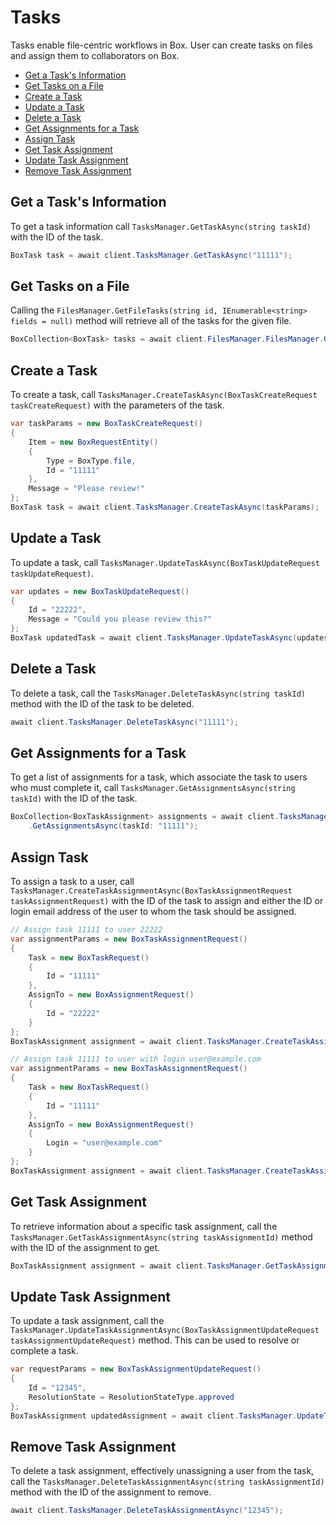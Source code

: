 Tasks
=====

Tasks enable file-centric workflows in Box. User can create tasks on files and assign them to collaborators on Box.

<!-- START doctoc generated TOC please keep comment here to allow auto update -->
<!-- DON'T EDIT THIS SECTION, INSTEAD RE-RUN doctoc TO UPDATE -->


- [Get a Task's Information](#get-a-tasks-information)
- [Get Tasks on a File](#get-tasks-on-a-file)
- [Create a Task](#create-a-task)
- [Update a Task](#update-a-task)
- [Delete a Task](#delete-a-task)
- [Get Assignments for a Task](#get-assignments-for-a-task)
- [Assign Task](#assign-task)
- [Get Task Assignment](#get-task-assignment)
- [Update Task Assignment](#update-task-assignment)
- [Remove Task Assignment](#remove-task-assignment)

<!-- END doctoc generated TOC please keep comment here to allow auto update -->

Get a Task's Information
------------------------

To get a task information call `TasksManager.GetTaskAsync(string taskId)` with the ID of the task.

<!-- sample get_tasks_id -->
```c#
BoxTask task = await client.TasksManager.GetTaskAsync("11111");
```

Get Tasks on a File
-------------------

Calling the `FilesManager.GetFileTasks(string id, IEnumerable<string> fields = null)`
method will retrieve all of the tasks for the given file.

<!-- sample get_files_id_tasks -->
```c#
BoxCollection<BoxTask> tasks = await client.FilesManager.FilesManager.GetFileTasks("11111");
```

Create a Task
-------------

To create a task, call `TasksManager.CreateTaskAsync(BoxTaskCreateRequest taskCreateRequest)` with the
parameters of the task.


<!-- sample post_tasks -->
```c#
var taskParams = new BoxTaskCreateRequest()
{
    Item = new BoxRequestEntity()
    {
        Type = BoxType.file,
        Id = "11111"
    },
    Message = "Please review!"
};
BoxTask task = await client.TasksManager.CreateTaskAsync(taskParams);
```

Update a Task
-------------

To update a task, call
`TasksManager.UpdateTaskAsync(BoxTaskUpdateRequest taskUpdateRequest)`.

<!-- sample put_tasks_id -->
```c#
var updates = new BoxTaskUpdateRequest()
{
    Id = "22222",
    Message = "Could you please review this?"
};
BoxTask updatedTask = await client.TasksManager.UpdateTaskAsync(updates);
```

Delete a Task
-------------

To delete a task, call the `TasksManager.DeleteTaskAsync(string taskId)` method with the ID of the task to be deleted.

<!-- sample delete_tasks_id -->
```c#
await client.TasksManager.DeleteTaskAsync("11111");
```

Get Assignments for a Task
--------------------------

To get a list of assignments for a task, which associate the task to users who
must complete it, call `TasksManager.GetAssignmentsAsync(string taskId)` with the ID of the task.

<!-- sample get_tasks_id_assignments -->
```c#
BoxCollection<BoxTaskAssignment> assignments = await client.TasksManager
    .GetAssignmentsAsync(taskId: "11111");
```

Assign Task
-----------

To assign a task to a user, call
`TasksManager.CreateTaskAssignmentAsync(BoxTaskAssignmentRequest taskAssignmentRequest)`
with the ID of the task to assign and either the ID or login email address of the
user to whom the task should be assigned.

<!-- sample post_task_assignments -->
```c#
// Assign task 11111 to user 22222
var assignmentParams = new BoxTaskAssignmentRequest()
{
    Task = new BoxTaskRequest()
    {
        Id = "11111"
    },
    AssignTo = new BoxAssignmentRequest()
    {
        Id = "22222"
    }
};
BoxTaskAssignment assignment = await client.TasksManager.CreateTaskAssignmentAsync(assignmentParams);
```

```c#
// Assign task 11111 to user with login user@example.com
var assignmentParams = new BoxTaskAssignmentRequest()
{
    Task = new BoxTaskRequest()
    {
        Id = "11111"
    },
    AssignTo = new BoxAssignmentRequest()
    {
        Login = "user@example.com"
    }
};
BoxTaskAssignment assignment = await client.TasksManager.CreateTaskAssignmentAsync(assignmentParams);
```

Get Task Assignment
-------------------

To retrieve information about a specific task assignment, call the
`TasksManager.GetTaskAssignmentAsync(string taskAssignmentId)`
method with the ID of the assignment to get.

<!-- sample get_task_assignments_id -->
```c#
BoxTaskAssignment assignment = await client.TasksManager.GetTaskAssignmentAsync("12345");
```

Update Task Assignment
----------------------

To update a task assignment, call the
`TasksManager.UpdateTaskAssignmentAsync(BoxTaskAssignmentUpdateRequest taskAssignmentUpdateRequest)`
method.  This can be used to resolve or complete a task.

<!-- sample put_task_assignments_id -->
```c#
var requestParams = new BoxTaskAssignmentUpdateRequest()
{
    Id = "12345",
    ResolutionState = ResolutionStateType.approved
};
BoxTaskAssignment updatedAssignment = await client.TasksManager.UpdateTaskAssignmentAsync(requestParams);
```

Remove Task Assignment
----------------------

To delete a task assignment, effectively unassigning a user from the task, call the
`TasksManager.DeleteTaskAssignmentAsync(string taskAssignmentId)`
method with the ID of the assignment to remove.

<!-- sample delete_task_assignments_id -->
```c#
await client.TasksManager.DeleteTaskAssignmentAsync("12345");
```